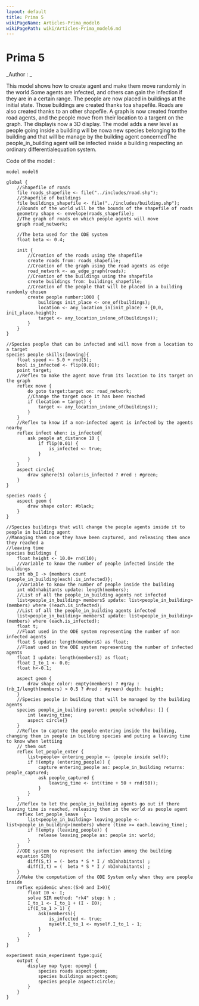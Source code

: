 ```yaml
---
layout: default
title: Prima 5
wikiPageName: Articles-Prima_model6
wikiPagePath: wiki/Articles-Prima_model6.md
---
```

[//]: # (keyword|operator_inside)
[//]: # (keyword|operator_diff)
[//]: # (keyword|statement_capture)
[//]: # (keyword|statement_release)
[//]: # (keyword|statement_equation)
[//]: # (keyword|statement_\=)
[//]: # (keyword|statement_solve)
[//]: # (keyword|concept_skill)
[//]: # (keyword|concept_shapefile)
[//]: # (keyword|concept_graph)
[//]: # (keyword|concept_3d)
[//]: # (keyword|concept_multi_level)
[//]: # (keyword|concept_equation)
# Prima 5


_Author : _

This model shows how to create agent and make them move randomly in the world.Some agents are infected, and others can gain the infection if they are in a certain range. The people are now placed in buildings at the initial state. Those buildings are created thanks toa shapefile. Roads are also created thanks to an other shapefile. A graph is now created fromthe road agents, and the people move from their location to a targent on the graph. The displayis now a 3D display. The model adds a new level as people going inside a building will be nowa new species belonging to the building and that will be manage by the building agent concernedThe people_in_building agent will be infected inside a building respecting an ordinary differentialequation system.


Code of the model : 

```
model model6 

global {
	//Shapefile of roads
	file roads_shapefile <- file("../includes/road.shp");
	//Shapefile of buildings
	file buildings_shapefile <- file("../includes/building.shp");
	//Bounds of the world will be the bounds of the shapefile of roads
	geometry shape <- envelope(roads_shapefile);
	//The graph of roads on which people agents will move
	graph road_network;
	
	//The beta used for the ODE system
	float beta <- 0.4;
	
	init {
		//Creation of the roads using the shapefile
		create roads from: roads_shapefile;
		//Creation of the graph using the road agents as edge
		road_network <- as_edge_graph(roads);
		//Creation of the buildings using the shapefile
		create buildings from: buildings_shapefile;
		//Creation of the people that will be placed in a building randomly chosen
		create people number:1000 {
			buildings init_place <- one_of(buildings);
			location <- any_location_in(init_place) + {0,0, init_place.height};
			target <- any_location_in(one_of(buildings));
		}
	}
}

//Species people that can be infected and will move from a location to a target
species people skills:[moving]{		
	float speed <- 5.0 + rnd(5);
	bool is_infected <- flip(0.01);
	point target;
	//Reflex to make the agent move from its location to its target on the graph
	reflex move {
		do goto target:target on: road_network;
		//Change the target once it has been reached
		if (location = target) {
			target <- any_location_in(one_of(buildings));
		}
	}
	//Reflex to know if a non-infected agent is infected by the agents nearby
	reflex infect when: is_infected{
		ask people at_distance 10 {
			if flip(0.01) {
				is_infected <- true;
			}
		}
	}
	aspect circle{
		draw sphere(5) color:is_infected ? #red : #green;
	}
}

species roads {
	aspect geom {
		draw shape color: #black;
	}
}

//Species buildings that will change the people agents inside it to people in building agent
//Managing them once they have been captured, and releasing them once they reached a
//leaving time
species buildings {
	float height <- 10.0+ rnd(10);
	//Variable to know the number of people infected inside the buildings
	int nb_I -> {members count (people_in_building(each).is_infected)};
	//Variable to know the number of people inside the building
	int nbInhabitants update: length(members);
	//List of all the people_in_building agents not infected				
	list<people_in_building> membersS update: list<people_in_building>(members) where (!each.is_infected);
	//List of all the people_in_building agents infected				
	list<people_in_building> membersI update: list<people_in_building>(members) where (each.is_infected);
	float t;
	//Float used in the ODE system representing the number of non infected agents    
	float S update: length(membersS) as float; 
	//Float used in the ODE system representing the number of infected agents 
   	float I update: length(membersI) as float;
   	float I_to_1 <- 0.0;
   	float h<-0.1;
   	
	aspect geom {
		draw shape color: empty(members) ? #gray : (nb_I/length(members) > 0.5 ? #red : #green) depth: height;
	}
	//Species people in building that will be managed by the building agents
	species people_in_building parent: people schedules: [] {
		int leaving_time;
		aspect circle{}
	}
	//Reflex to capture the people entering inside the building, changing them in people in building species and puting a leaving time to know when lettiing
	// them out
	reflex let_people_enter {
		list<people> entering_people <- (people inside self);
		if !(empty (entering_people)) {
			capture entering_people as: people_in_building returns: people_captured;
			ask people_captured {
				leaving_time <- int(time + 50 + rnd(50));
			}
 		}
	}
	//Reflex to let the people_in_building agents go out if there leaving time is reached, releasing them in the world as people agent
	reflex let_people_leave  {
		list<people_in_building> leaving_people <- list<people_in_building>(members) where (time >= each.leaving_time);
		if !(empty (leaving_people)) {
			release leaving_people as: people in: world;
		}
	}
	//ODE system to represent the infection among the building
	equation SIR{ 
		diff(S,t) = (- beta * S * I / nbInhabitants) ;
		diff(I,t) = (  beta * S * I / nbInhabitants) ;
	}
	//Make the computation of the ODE System only when they are people inside
	reflex epidemic when:(S>0 and I>0){ 	
		float I0 <- I;
    	solve SIR method: "rk4" step: h ;
    	I_to_1 <- I_to_1 + (I - I0);
    	if(I_to_1 > 1) {
    		ask(membersS){
    			is_infected <- true;
    			myself.I_to_1 <- myself.I_to_1 - 1;
    		}
    	}
    }    
}

experiment main_experiment type:gui{
	output {
		display map type: opengl {
			species roads aspect:geom;
			species buildings aspect:geom;
			species people aspect:circle;			
		}
	}
}
```
